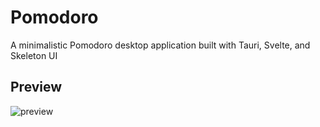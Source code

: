 # Pomodoro

A minimalistic Pomodoro desktop application built with Tauri, Svelte, and Skeleton UI

## Preview

![preview](https://i.imgur.com/nKPOrr4.png)